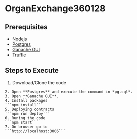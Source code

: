 # OrganExchange360128
## Prerequisites
- [Nodejs](https://nodejs.org/dist/v12.16.1/node-v12.16.1-x64.msi)
- [Postgres](https://nodejs.org/dist/v12.16.1/node-v12.16.1-x64.msi)
- [Ganache GUI](https://github.com/trufflesuite/ganache/releases/download/v2.1.2/Ganache-2.1.2-win-x64.appx)
- [Truffle](https://www.trufflesuite.com/docs/truffle/getting-started/installation)

## Steps to Execute
1. Download/Clone the code  
```git clone https://github.com/liju0thomas/OrganExchange360128
2. Open **Postgres** and execute the command in *pg.sql*.
3. Open **Ganache GUI**.
4. Install packages  
```npm install```
5. Deploying contracts  
```npm run deploy```
6. Runing the code  
```npm start```
7. On browser go to  
```http://localhost:3006```
